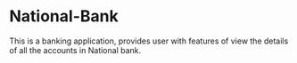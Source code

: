 # National-Bank
This is a banking application, provides user with features of view the details of all the accounts in National bank.
